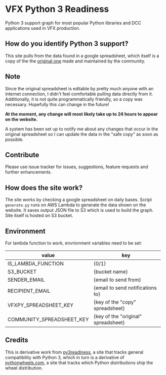VFX Python 3 Readiness
==================

Python 3 support graph for most popular Python libraries and DCC applications used in VFX production.

## How do you identify Python 3 support?

This site pulls from the data found in a google spreadsheet, which itself is a copy of the the [original one](https://docs.google.com/spreadsheets/d/10XG92byepTD-LEeXx4mBjhGaNPtJsd_QaXlZ866wj7k) made and maintained by the community.

## Note

Since the original spreadsheet is editable by pretty much anyone with an internet connection, I didn't feel comfortable pulling data directly from it. Additionally, it is not quite programmatically friendly, so a copy was necessary. Hopefully this can change in the future!

**At the moment, any change will most likely take up to 24 hours to appear on the website.**

A system has been set up to notify me about any changes that occur in the original spreadsheet so I can update the data in the "safe copy" as soon as possible.

## Contribute

Please use issue tracker for issues, suggestions, feature requests and further enhancements.

## How does the site work?

The site works by checking a google spreadsheet on daily bases. Script `generate.py` runs on AWS Lambda to generate the data shown on the website. It saves output JSON file to S3 which is used to build the graph. Site itself is hosted on S3 bucket.

## Environment

For lambda function to work, envrionment variables need to be set:

| value                     | key                                 |
|---------------------------|-------------------------------------|
| IS_LAMBDA_FUNCTION        | {0/1}                               |
| S3_BUCKET                 | {bucket name}                       |
| SENDER_EMAIL              | {email to send from}                |
| RECIPIENT_EMAIL           | {email to send notifications to}    |
| VFXPY_SPREADSHEET_KEY     | {key of the "copy" spreadsheet}     |
| COMMUNITY_SPREADSHEET_KEY | {key of the "original" spreadsheet} |

## Credits

This is derivative work from [py3readiness](http://chhantyal.net/py3readiness/), a site that tracks general compatibility with Python 3, which in turn is a derivative of [pythonwheels.com](https://pythonwheels.com/), a site that tracks which Python distributions ship the wheel distribution.
